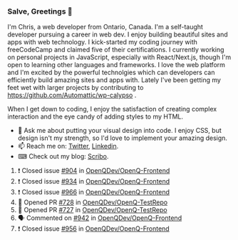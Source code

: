 ### Salve, Greetings 👋

I'm Chris, a web developer from Ontario, Canada. I'm a self-taught developer pursuing a career in web dev. I enjoy building beautiful sites and apps with web technology.
I kick-started my coding journey with freeCodeCamp and claimed five of their certifications.  I currently working on personal projects in JavaScript, especially with React/Next.js, though I'm open to learning other languages and frameworks. I love the web platform and I'm excited by the powerful technolgies which can developers can efficiently build amazing sites and apps with. Lately I've been getting my feet wet with larger projects by contributing to https://github.com/Automattic/wp-calypso .

When I get down to coding, I enjoy the satisfaction of creating complex interaction and the eye candy of adding styles to my HTML. 

- 💬 Ask me about putting your visual design into code. I enjoy CSS, but design isn't my strength, so I'd love to implement your amazing design.
- 📫 Reach me on: [Twitter](https://twitter.com/Christo28120856), [Linkedin](https://www.linkedin.com/in/christopher-stevers-07b9a5204/).
- ⌨ Check out my blog: [Scribo](https://christopherstevers.cf).
<!--
**Christopher-Stevers/Christopher-Stevers** is a ✨ _special_ ✨ repository because its `README.md` (this file) appears on your GitHub profile.

Here are some ideas to get you started:

- 🔭 I’m currently working on ...
- 🌱 I’m currently learning ...
- 👯 I’m looking to collaborate on ...
- 🤔 I’m looking for help with ...
- 😄 Pronouns: ...
- ⚡ Fun fact: ...
-->

<!--START_SECTION:activity-->
1. ❗️ Closed issue [#904](https://github.com/OpenQDev/OpenQ-Frontend/issues/904) in [OpenQDev/OpenQ-Frontend](https://github.com/OpenQDev/OpenQ-Frontend)
2. ❗️ Closed issue [#934](https://github.com/OpenQDev/OpenQ-Frontend/issues/934) in [OpenQDev/OpenQ-Frontend](https://github.com/OpenQDev/OpenQ-Frontend)
3. ❗️ Closed issue [#966](https://github.com/OpenQDev/OpenQ-Frontend/issues/966) in [OpenQDev/OpenQ-Frontend](https://github.com/OpenQDev/OpenQ-Frontend)
4. 💪 Opened PR [#728](https://github.com/OpenQDev/OpenQ-TestRepo/pull/728) in [OpenQDev/OpenQ-TestRepo](https://github.com/OpenQDev/OpenQ-TestRepo)
5. 💪 Opened PR [#727](https://github.com/OpenQDev/OpenQ-TestRepo/pull/727) in [OpenQDev/OpenQ-TestRepo](https://github.com/OpenQDev/OpenQ-TestRepo)
6. 🗣 Commented on [#942](https://github.com/OpenQDev/OpenQ-Frontend/issues/942) in [OpenQDev/OpenQ-Frontend](https://github.com/OpenQDev/OpenQ-Frontend)
7. ❗️ Closed issue [#956](https://github.com/OpenQDev/OpenQ-Frontend/issues/956) in [OpenQDev/OpenQ-Frontend](https://github.com/OpenQDev/OpenQ-Frontend)
<!--END_SECTION:activity-->
